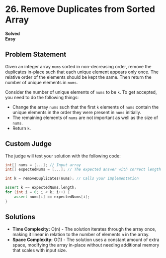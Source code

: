 # 26. Remove Duplicates from Sorted Array
**Solved**  
**Easy**

## Problem Statement

Given an integer array `nums` sorted in non-decreasing order, remove the duplicates in-place such that each unique element appears only once. The relative order of the elements should be kept the same. Then return the number of unique elements in `nums`.

Consider the number of unique elements of `nums` to be `k`. To get accepted, you need to do the following things:
- Change the array `nums` such that the first `k` elements of `nums` contain the unique elements in the order they were present in `nums` initially. 
- The remaining elements of `nums` are not important as well as the size of `nums`.
- Return `k`.

## Custom Judge

The judge will test your solution with the following code:

```cpp
int[] nums = [...]; // Input array
int[] expectedNums = [...]; // The expected answer with correct length

int k = removeDuplicates(nums); // Calls your implementation

assert k == expectedNums.length;
for (int i = 0; i < k; i++) {
    assert nums[i] == expectedNums[i];
}
```
## Solutions 

- **Time Complexity:** O(n) - The solution iterates through the array once, making it linear in relation to the number of elements `n` in the array.
- **Space Complexity:** O(1) - The solution uses a constant amount of extra space, modifying the array in-place without needing additional memory that scales with input size.
